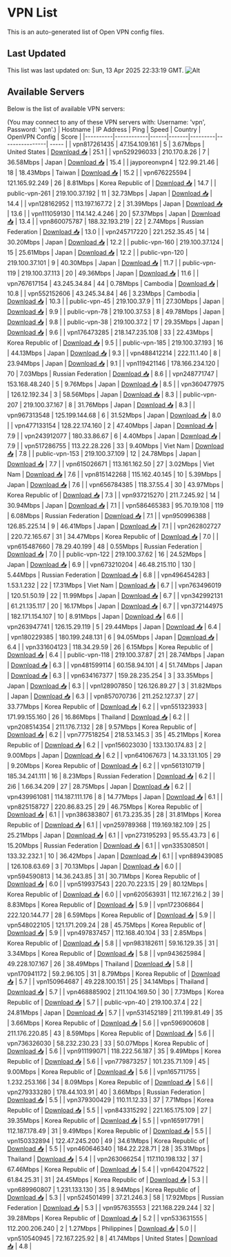 # VPN List

This is an auto-generated list of Open VPN config files.

## Last Updated

This list was last updated on: Sun, 13 Apr 2025 22:33:19 GMT.
![Alt](https://repobeats.axiom.co/api/embed/186b98318ef1479477931607c1ad7d823f12451f.svg "Repobeats analytics image")

## Available Servers

Below is the list of available VPN servers:

(You may connect to any of these VPN servers with: Username: 'vpn', Password: 'vpn'.)
| Hostname | IP Address | Ping | Speed | Country | OpenVPN Config | Score |
|----------|------------|------|-------|---------|----------------| ----- |
| vpn817261435 | 47.154.109.161 | 5 | 3.67Mbps | United States | [Download 📥](./configs/server_0_US.ovpn) | 25.1 |
| vpn529296033 | 210.170.8.26 | 7 | 36.58Mbps | Japan | [Download 📥](./configs/server_1_JP.ovpn) | 15.4 |
| jayporeonvpn4 | 122.99.21.46 | 18 | 18.43Mbps | Taiwan | [Download 📥](./configs/server_2_TW.ovpn) | 15.2 |
| vpn676225594 | 121.165.92.249 | 26 | 8.81Mbps | Korea Republic of | [Download 📥](./configs/server_3_KR.ovpn) | 14.7 |
| public-vpn-261 | 219.100.37.192 | 11 | 32.73Mbps | Japan | [Download 📥](./configs/server_4_JP.ovpn) | 14.4 |
| vpn128162952 | 113.197.167.72 | 2 | 31.39Mbps | Japan | [Download 📥](./configs/server_5_JP.ovpn) | 13.6 |
| vpn111059130 | 114.142.4.246 | 20 | 57.37Mbps | Japan | [Download 📥](./configs/server_6_JP.ovpn) | 13.4 |
| vpn860075787 | 188.32.193.219 | 22 | 2.74Mbps | Russian Federation | [Download 📥](./configs/server_7_RU.ovpn) | 13.0 |
| vpn245717220 | 221.252.35.45 | 14 | 30.20Mbps | Japan | [Download 📥](./configs/server_8_JP.ovpn) | 12.2 |
| public-vpn-160 | 219.100.37.124 | 15 | 25.61Mbps | Japan | [Download 📥](./configs/server_9_JP.ovpn) | 12.2 |
| public-vpn-120 | 219.100.37.101 | 9 | 40.30Mbps | Japan | [Download 📥](./configs/server_10_JP.ovpn) | 11.7 |
| public-vpn-119 | 219.100.37.113 | 20 | 49.36Mbps | Japan | [Download 📥](./configs/server_11_JP.ovpn) | 11.6 |
| vpn767617154 | 43.245.34.84 | 44 | 0.78Mbps | Cambodia | [Download 📥](./configs/server_12_KH.ovpn) | 10.8 |
| vpn552152606 | 43.245.34.84 | 46 | 3.23Mbps | Cambodia | [Download 📥](./configs/server_13_KH.ovpn) | 10.3 |
| public-vpn-45 | 219.100.37.9 | 11 | 27.30Mbps | Japan | [Download 📥](./configs/server_14_JP.ovpn) | 9.9 |
| public-vpn-78 | 219.100.37.53 | 8 | 49.78Mbps | Japan | [Download 📥](./configs/server_15_JP.ovpn) | 9.8 |
| public-vpn-38 | 219.100.37.2 | 17 | 29.35Mbps | Japan | [Download 📥](./configs/server_16_JP.ovpn) | 9.6 |
| vpn176473285 | 218.147.235.108 | 33 | 22.43Mbps | Korea Republic of | [Download 📥](./configs/server_17_KR.ovpn) | 9.5 |
| public-vpn-185 | 219.100.37.193 | 16 | 44.13Mbps | Japan | [Download 📥](./configs/server_18_JP.ovpn) | 9.3 |
| vpn488412214 | 222.11.1.40 | 8 | 23.94Mbps | Japan | [Download 📥](./configs/server_19_JP.ovpn) | 9.1 |
| vpn119421146 | 178.166.234.120 | 70 | 7.03Mbps | Russian Federation | [Download 📥](./configs/server_20_RU.ovpn) | 8.6 |
| vpn248771747 | 153.168.48.240 | 5 | 9.76Mbps | Japan | [Download 📥](./configs/server_21_JP.ovpn) | 8.5 |
| vpn360477975 | 126.12.192.34 | 3 | 58.56Mbps | Japan | [Download 📥](./configs/server_22_JP.ovpn) | 8.3 |
| public-vpn-207 | 219.100.37.167 | 8 | 31.76Mbps | Japan | [Download 📥](./configs/server_23_JP.ovpn) | 8.3 |
| vpn967313548 | 125.199.144.68 | 6 | 31.52Mbps | Japan | [Download 📥](./configs/server_24_JP.ovpn) | 8.0 |
| vpn477133154 | 128.22.174.160 | 2 | 47.40Mbps | Japan | [Download 📥](./configs/server_25_JP.ovpn) | 7.9 |
| vpn243912077 | 180.33.86.67 | 6 | 4.40Mbps | Japan | [Download 📥](./configs/server_26_JP.ovpn) | 7.9 |
| vpn517286755 | 113.22.28.226 | 33 | 9.40Mbps | Viet Nam | [Download 📥](./configs/server_27_VN.ovpn) | 7.8 |
| public-vpn-153 | 219.100.37.109 | 12 | 24.78Mbps | Japan | [Download 📥](./configs/server_28_JP.ovpn) | 7.7 |
| vpn615026671 | 113.161.162.50 | 27 | 3.02Mbps | Viet Nam | [Download 📥](./configs/server_29_VN.ovpn) | 7.6 |
| vpn815142268 | 115.162.40.145 | 10 | 5.39Mbps | Japan | [Download 📥](./configs/server_30_JP.ovpn) | 7.6 |
| vpn656784385 | 118.37.55.4 | 30 | 43.97Mbps | Korea Republic of | [Download 📥](./configs/server_31_KR.ovpn) | 7.3 |
| vpn937215270 | 211.7.245.92 | 14 | 30.94Mbps | Japan | [Download 📥](./configs/server_32_JP.ovpn) | 7.1 |
| vpn586465383 | 95.70.19.108 | 119 | 6.08Mbps | Russian Federation | [Download 📥](./configs/server_33_RU.ovpn) | 7.1 |
| vpn950996388 | 126.85.225.14 | 9 | 46.41Mbps | Japan | [Download 📥](./configs/server_34_JP.ovpn) | 7.1 |
| vpn262802727 | 220.72.165.67 | 31 | 34.47Mbps | Korea Republic of | [Download 📥](./configs/server_35_KR.ovpn) | 7.0 |
| vpn615487660 | 78.29.40.199 | 48 | 0.55Mbps | Russian Federation | [Download 📥](./configs/server_36_RU.ovpn) | 7.0 |
| public-vpn-122 | 219.100.37.62 | 16 | 24.52Mbps | Japan | [Download 📥](./configs/server_37_JP.ovpn) | 6.9 |
| vpn673210204 | 46.48.215.110 | 130 | 5.44Mbps | Russian Federation | [Download 📥](./configs/server_38_RU.ovpn) | 6.8 |
| vpn496454283 | 1.53.1.232 | 22 | 17.31Mbps | Viet Nam | [Download 📥](./configs/server_39_VN.ovpn) | 6.7 |
| vpn763496019 | 120.51.50.19 | 22 | 11.99Mbps | Japan | [Download 📥](./configs/server_40_JP.ovpn) | 6.7 |
| vpn342992131 | 61.21.135.117 | 20 | 16.17Mbps | Japan | [Download 📥](./configs/server_41_JP.ovpn) | 6.7 |
| vpn372144975 | 182.171.154.107 | 10 | 8.91Mbps | Japan | [Download 📥](./configs/server_42_JP.ovpn) | 6.6 |
| vpn263947741 | 126.15.29.119 | 5 | 29.44Mbps | Japan | [Download 📥](./configs/server_43_JP.ovpn) | 6.4 |
| vpn180229385 | 180.199.248.131 | 6 | 94.05Mbps | Japan | [Download 📥](./configs/server_44_JP.ovpn) | 6.4 |
| vpn331604123 | 118.34.29.59 | 26 | 6.15Mbps | Korea Republic of | [Download 📥](./configs/server_45_KR.ovpn) | 6.4 |
| public-vpn-118 | 219.100.37.87 | 21 | 28.74Mbps | Japan | [Download 📥](./configs/server_46_JP.ovpn) | 6.3 |
| vpn481599114 | 60.158.94.101 | 4 | 51.74Mbps | Japan | [Download 📥](./configs/server_47_JP.ovpn) | 6.3 |
| vpn634167377 | 159.28.235.254 | 3 | 33.35Mbps | Japan | [Download 📥](./configs/server_48_JP.ovpn) | 6.3 |
| vpn128907850 | 126.126.89.27 | 3 | 31.82Mbps | Japan | [Download 📥](./configs/server_49_JP.ovpn) | 6.3 |
| vpn857070736 | 211.252.127.37 | 27 | 33.77Mbps | Korea Republic of | [Download 📥](./configs/server_50_KR.ovpn) | 6.2 |
| vpn551323933 | 171.99.155.160 | 26 | 16.86Mbps | Thailand | [Download 📥](./configs/server_51_TH.ovpn) | 6.2 |
| vpn208514354 | 211.176.7.132 | 28 | 9.57Mbps | Korea Republic of | [Download 📥](./configs/server_52_KR.ovpn) | 6.2 |
| vpn777518254 | 218.53.145.3 | 35 | 45.21Mbps | Korea Republic of | [Download 📥](./configs/server_53_KR.ovpn) | 6.2 |
| vpn156023030 | 133.130.174.83 | 2 | 9.00Mbps | Japan | [Download 📥](./configs/server_54_JP.ovpn) | 6.2 |
| vpn641067673 | 14.33.131.105 | 29 | 9.20Mbps | Korea Republic of | [Download 📥](./configs/server_55_KR.ovpn) | 6.2 |
| vpn561310719 | 185.34.241.111 | 16 | 8.23Mbps | Russian Federation | [Download 📥](./configs/server_56_RU.ovpn) | 6.2 |
| 2i6 | 1.66.34.209 | 27 | 28.75Mbps | Japan | [Download 📥](./configs/server_57_JP.ovpn) | 6.2 |
| vpn439961081 | 114.187.111.176 | 8 | 14.77Mbps | Japan | [Download 📥](./configs/server_58_JP.ovpn) | 6.1 |
| vpn825158727 | 220.86.83.25 | 29 | 46.75Mbps | Korea Republic of | [Download 📥](./configs/server_59_KR.ovpn) | 6.1 |
| vpn386383807 | 61.73.235.35 | 28 | 31.81Mbps | Korea Republic of | [Download 📥](./configs/server_60_KR.ovpn) | 6.1 |
| vpn259789368 | 119.169.182.109 | 25 | 25.21Mbps | Japan | [Download 📥](./configs/server_61_JP.ovpn) | 6.1 |
| vpn273195293 | 95.55.43.73 | 6 | 15.20Mbps | Russian Federation | [Download 📥](./configs/server_62_RU.ovpn) | 6.1 |
| vpn335308501 | 133.32.232.1 | 10 | 36.42Mbps | Japan | [Download 📥](./configs/server_63_JP.ovpn) | 6.1 |
| vpn889439085 | 126.108.63.69 | 3 | 70.13Mbps | Japan | [Download 📥](./configs/server_64_JP.ovpn) | 6.0 |
| vpn594590813 | 14.36.243.85 | 31 | 30.71Mbps | Korea Republic of | [Download 📥](./configs/server_65_KR.ovpn) | 6.0 |
| vpn519937543 | 220.70.223.15 | 29 | 80.12Mbps | Korea Republic of | [Download 📥](./configs/server_66_KR.ovpn) | 6.0 |
| vpn620563931 | 112.167.216.2 | 39 | 8.83Mbps | Korea Republic of | [Download 📥](./configs/server_67_KR.ovpn) | 5.9 |
| vpn172306864 | 222.120.144.77 | 28 | 6.59Mbps | Korea Republic of | [Download 📥](./configs/server_68_KR.ovpn) | 5.9 |
| vpn548022105 | 121.171.209.24 | 28 | 45.75Mbps | Korea Republic of | [Download 📥](./configs/server_69_KR.ovpn) | 5.9 |
| vpn497837457 | 112.168.40.104 | 33 | 2.85Mbps | Korea Republic of | [Download 📥](./configs/server_70_KR.ovpn) | 5.8 |
| vpn983182611 | 59.16.129.35 | 31 | 3.34Mbps | Korea Republic of | [Download 📥](./configs/server_71_KR.ovpn) | 5.8 |
| vpn943625984 | 49.228.107.167 | 26 | 38.49Mbps | Thailand | [Download 📥](./configs/server_72_TH.ovpn) | 5.8 |
| vpn170941172 | 59.2.96.105 | 31 | 8.79Mbps | Korea Republic of | [Download 📥](./configs/server_73_KR.ovpn) | 5.7 |
| vpn150964687 | 49.228.100.151 | 25 | 34.14Mbps | Thailand | [Download 📥](./configs/server_74_TH.ovpn) | 5.7 |
| vpn468885902 | 211.104.169.50 | 30 | 7.73Mbps | Korea Republic of | [Download 📥](./configs/server_75_KR.ovpn) | 5.7 |
| public-vpn-40 | 219.100.37.4 | 22 | 24.81Mbps | Japan | [Download 📥](./configs/server_76_JP.ovpn) | 5.7 |
| vpn531452189 | 211.199.81.49 | 35 | 3.66Mbps | Korea Republic of | [Download 📥](./configs/server_77_KR.ovpn) | 5.6 |
| vpn596900608 | 211.176.220.85 | 43 | 8.59Mbps | Korea Republic of | [Download 📥](./configs/server_78_KR.ovpn) | 5.6 |
| vpn736326030 | 58.232.230.23 | 33 | 50.07Mbps | Korea Republic of | [Download 📥](./configs/server_79_KR.ovpn) | 5.6 |
| vpn911199071 | 118.222.56.187 | 35 | 9.49Mbps | Korea Republic of | [Download 📥](./configs/server_80_KR.ovpn) | 5.6 |
| vpn779873257 | 101.235.71.109 | 45 | 9.00Mbps | Korea Republic of | [Download 📥](./configs/server_81_KR.ovpn) | 5.6 |
| vpn165711755 | 1.232.253.166 | 34 | 8.09Mbps | Korea Republic of | [Download 📥](./configs/server_82_KR.ovpn) | 5.6 |
| vpn279333280 | 178.44.103.91 | 40 | 3.66Mbps | Russian Federation | [Download 📥](./configs/server_83_RU.ovpn) | 5.5 |
| vpn379300429 | 110.11.12.33 | 37 | 7.71Mbps | Korea Republic of | [Download 📥](./configs/server_84_KR.ovpn) | 5.5 |
| vpn843315292 | 221.165.175.109 | 27 | 39.35Mbps | Korea Republic of | [Download 📥](./configs/server_85_KR.ovpn) | 5.5 |
| vpn165917791 | 112.187.178.49 | 31 | 9.49Mbps | Korea Republic of | [Download 📥](./configs/server_86_KR.ovpn) | 5.5 |
| vpn150332894 | 122.47.245.200 | 49 | 34.61Mbps | Korea Republic of | [Download 📥](./configs/server_87_KR.ovpn) | 5.5 |
| vpn460646340 | 184.22.228.71 | 28 | 35.31Mbps | Thailand | [Download 📥](./configs/server_88_TH.ovpn) | 5.4 |
| vpn263066254 | 117.110.198.132 | 37 | 67.46Mbps | Korea Republic of | [Download 📥](./configs/server_89_KR.ovpn) | 5.4 |
| vpn642047522 | 61.84.25.31 | 31 | 24.45Mbps | Korea Republic of | [Download 📥](./configs/server_90_KR.ovpn) | 5.3 |
| vpn689960807 | 1.231.133.130 | 35 | 8.94Mbps | Korea Republic of | [Download 📥](./configs/server_91_KR.ovpn) | 5.3 |
| vpn524501499 | 37.21.246.3 | 58 | 17.92Mbps | Russian Federation | [Download 📥](./configs/server_92_RU.ovpn) | 5.3 |
| vpn957635553 | 221.168.229.244 | 32 | 39.28Mbps | Korea Republic of | [Download 📥](./configs/server_93_KR.ovpn) | 5.2 |
| vpn533631555 | 112.200.206.240 | 2 | 1.27Mbps | Philippines | [Download 📥](./configs/server_94_PH.ovpn) | 5.0 |
| vpn510540945 | 72.167.225.92 | 8 | 41.74Mbps | United States | [Download 📥](./configs/server_95_US.ovpn) | 4.8 |

